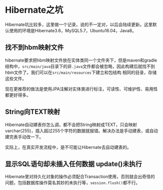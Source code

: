 # Hibernate之坑

Hibernate坑比较多，这里做一个记录，说的不一定对，以后会陆续更新。这里默认使用的环境是Hibernate3.6，MySQL5.7，Ubuntu16.04，Java8。

## 找不到hbm映射文件

hibernate要求把hbm映射文件放在实体类同一个文件夹下，但是maven和gradle结构中，`src/main/java`目录下的非`.java`文件都会被忽略，因此构建后就找不到hbm文件了。我们可以在`src/main/resources`下建立和包结构
相同的目录，存储这些文件。

现在更推荐的做法是使用JPA注解对实体类进行标注，可读性、可维护性、易用性都更好得多。

## String向TEXT映射

Hibernate自动建表你怎么调，都不会把String映射成TEXT，只会映射varchar(255)，插入超过255个字符的数据就报错。解决办法是手动建表，或自动建完表手动改一下。

实际上，在真实开发流程中，是不可能让Hibernate去自动建表的。

## 显示SQL语句却未插入任何数据 update()未执行

Hibernate里对持久化对象的操作必须配合Transaction使用，否则就会出奇怪的问题，包括数据库操作莫名其妙的未执行等，`session.flush()`都不行。
